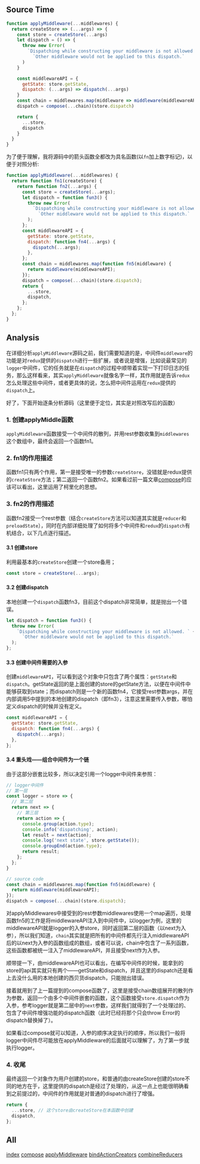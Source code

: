## Source Time
```javascript
function applyMiddleware(...middlewares) {
  return createStore => (...args) => {
    const store = createStore(...args)
    let dispatch = () => {
      throw new Error(
        `Dispatching while constructing your middleware is not allowed. ` +
          `Other middleware would not be applied to this dispatch.`
      )
    }

    const middlewareAPI = {
      getState: store.getState,
      dispatch: (...args) => dispatch(...args)
    }
    const chain = middlewares.map(middleware => middleware(middlewareAPI))
    dispatch = compose(...chain)(store.dispatch)

    return {
      ...store,
      dispatch
    }
  }
}
```

为了便于理解，我将源码中的箭头函数全都改为具名函数(以`fn`加上数字标记)，以便于对照分析:

```javascript
function applyMiddleware(...middlewares) {
  return function fn1(createStore) {
    return function fn2(...args) {
      const store = createStore(...args);
      let dispatch = function fun3() {
        throw new Error(
          `Dispatching while constructing your middleware is not allowed. ` +
            `Other middleware would not be applied to this dispatch.`
        );
      };
      const middlewareAPI = {
        getState: store.getState,
        dispatch: function fn4(...args) {
          dispatch(...args);
        },
      };
      const chain = middlewares.map(function fn5(middleware) {
        return middleware(middlewareAPI);
      });
      dispatch = compose(...chain)(store.dispatch);
      return {
        ...store,
        dispatch,
      };
    };
  };
}
```

## Analysis

在详细分析`applyMiddleware`源码之前，我们需要知道的是，中间件`middleware`的功能是对`redux`提供的`dispatch`进行一些扩展，或者说是增强，比如说最常见的`logger`中间件，它的任务就是在`dispatch`的过程中顺带着实现一下打印日志的任务，那么这样看来，其实`applyMiddleware`就像名字一样，其作用就是告诉`redux`怎么处理这些中间件，或者更具体的说，怎么把中间件运用在`redux`提供的`dispatch`上。

好了，下面开始逐条分析源码（这里便于定位，其实是对照改写后的函数）

### 1. 创建applyMiddle函数
`applyMiddleware`函数接受一个中间件的散列，并用rest参数收集到`middlewares`这个数组中，最终会返回一个函数fn1。

### 2. fn1的作用描述
函数fn1只有两个作用，第一是接受唯一的参数`createStore`，没错就是redux提供的`createStore`方法；第二返回一个函数fn2。如果看过前一篇文章[compose](./compose.md)的应该可以看出，这里运用了柯里化的思想。

### 3. fn2的作用描述
函数fn2接受一个rest参数（结合`createStore`方法可以知道其实就是`reducer`和`preloadState`），同时在内部详细处理了如何将多个中间件和`redux`的`dispatch`有机结合，以下几点逐行描述。

#### 3.1 创建store
利用最基本的`createStore`创建一个store备用；

```javascript
const store = createStore(...args);
```

#### 3.2 创建dispatch
本地创建一个`dispatch`函数fn3，目前这个dispatch非常简单，就是抛出一个错误。

```javascript
let dispatch = function fun3() {
  throw new Error(
    `Dispatching while constructing your middleware is not allowed. ` +
      `Other middleware would not be applied to this dispatch.`
  );
};
```

#### 3.3 创建中间件需要的入参
创建`middlewareAPI`，可以看到这个对象中只包含了两个属性：`getState`和`dispatch`。getState返回的是上面创建的store的getState方法，以便在中间件中能够获取到state；而dispatch则是一个新的函数fn4，它接受rest参数args，并在内部调用5中提到的本地创建的dispatch（即fn3），注意这里需要传入参数，哪怕定义dispatch的时候并没有定义。

```javascript
const middlewareAPI = {
  getState: store.getState,
  dispatch: function fn4(...args) {
    dispatch(...args);
  },
};
```

#### 3.4 重头戏——组合中间件为一个链
由于这部分嵌套比较多，所以决定引用一个logger中间件来参照：

```javascript
// logger中间件
// 第一层
const logger = store => {
  // 第二层
  return next => {
    // 第三层
    return action => {
      console.group(action.type);
      console.info('dispatching', action);
      let result = next(action);
      console.log('next state', store.getState());
      console.groupEnd(action.type);
      return result;
    };
  };
}

// source code
const chain = middlewares.map(function fn5(middleware) {
  return middleware(middlewareAPI);
});
dispatch = compose(...chain)(store.dispatch);
```

对applyMiddlewares中接受到的rest参数middlewares使用一个map遍历，处理函数fn5的工作是将middlewareAPI注入到中间件中，以logger为例，这里的middlewareAPI就是logger的入参store，同时返回第二层的函数（以next为入参），所以我们知道，`chain`其实就是把所有的中间件都先行注入middlewareAPI后的以next为入参的函数组成的数组，或者可以说，chain中包含了一系列函数，这些函数都被统一注入了middlewareAPI，并且接受next作为入参。

顺带提一下，由middlewareAPI也可以看出，在编写中间件的时候，能拿到的store的api其实就只有两个——getState和dispatch，并且这里的dispatch还是看上去没什么用的本地创建的西贝货dispatch，只能抛出错误。

接着就用到了上一篇提到的compose函数了，这里是接受chain数组展开的散列作为参数，返回一个由多个中间件嵌套的函数，这个函数接受`store.dispatch`作为入参，参考logger就是第二层中的`next`参数，这样我们就得到了一个处理过的、包含了中间件增强功能的dispatch函数（此时已经将那个只会throw Error的dispatch替换掉了）。

如果看过compose就可以知道，入参的顺序决定执行的顺序，所以我们一般将logger中间件尽可能放在applyMiddleware的后面就可以理解了，为了第一步就执行logger。

### 4. 收尾
最终返回一个对象作为用户创建的store，和普通的由createStore创建的store不同的地方在于，这里提供的dispatch是经过了处理的，从这一点上也能很明确看到之前提过的，中间件的作用就是对普通的dispatch进行了增强。

```javascript
return {
  ...store, // 这个store由createStore在本函数中创建
  dispatch,
};
```

## All
[index](./index.md)
[compose](./compose.md)
[applyMiddleware](./applyMiddleware.md)
[bindActionCreators](./bindActionCreators.md)
[combineReducers](./combineReducers.md)